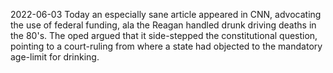 2022-06-03
Today an especially sane article appeared in CNN, advocating the use of federal funding, ala the Reagan handled drunk driving deaths in the 80's. The oped argued that it side-stepped the constitutional question, pointing to a court-ruling from where a state had objected to the mandatory age-limit for drinking.

